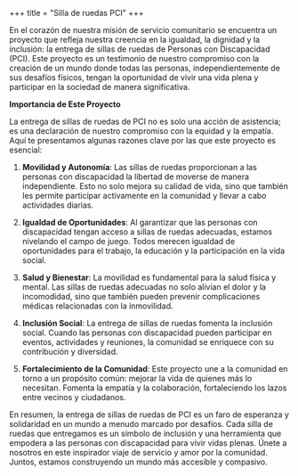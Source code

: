 +++
title = "Silla de ruedas PCI"
+++

En el corazón de nuestra misión de servicio comunitario se encuentra un proyecto que refleja nuestra creencia en la igualdad, la dignidad y la inclusión: la entrega de sillas de ruedas de Personas con Discapacidad (PCI). Este proyecto es un testimonio de nuestro compromiso con la creación de un mundo donde todas las personas, independientemente de sus desafíos físicos, tengan la oportunidad de vivir una vida plena y participar en la sociedad de manera significativa.

<!--more-->

**Importancia de Este Proyecto**

La entrega de sillas de ruedas de PCI no es solo una acción de asistencia; es una declaración de nuestro compromiso con la equidad y la empatía. Aquí te presentamos algunas razones clave por las que este proyecto es esencial:

1. **Movilidad y Autonomía**: Las sillas de ruedas proporcionan a las personas con discapacidad la libertad de moverse de manera independiente. Esto no solo mejora su calidad de vida, sino que también les permite participar activamente en la comunidad y llevar a cabo actividades diarias.

2. **Igualdad de Oportunidades**: Al garantizar que las personas con discapacidad tengan acceso a sillas de ruedas adecuadas, estamos nivelando el campo de juego. Todos merecen igualdad de oportunidades para el trabajo, la educación y la participación en la vida social.

3. **Salud y Bienestar**: La movilidad es fundamental para la salud física y mental. Las sillas de ruedas adecuadas no solo alivian el dolor y la incomodidad, sino que también pueden prevenir complicaciones médicas relacionadas con la inmovilidad.

4. **Inclusión Social**: La entrega de sillas de ruedas fomenta la inclusión social. Cuando las personas con discapacidad pueden participar en eventos, actividades y reuniones, la comunidad se enriquece con su contribución y diversidad.

5. **Fortalecimiento de la Comunidad**: Este proyecto une a la comunidad en torno a un propósito común: mejorar la vida de quienes más lo necesitan. Fomenta la empatía y la colaboración, fortaleciendo los lazos entre vecinos y ciudadanos.

En resumen, la entrega de sillas de ruedas de PCI es un faro de esperanza y solidaridad en un mundo a menudo marcado por desafíos. Cada silla de ruedas que entregamos es un símbolo de inclusión y una herramienta que empodera a las personas con discapacidad para vivir vidas plenas. Únete a nosotros en este inspirador viaje de servicio y amor por la comunidad. Juntos, estamos construyendo un mundo más accesible y compasivo. 